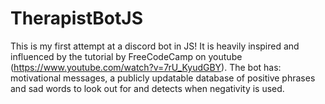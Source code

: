 # TherapistBotJS
This is my first attempt at a discord bot in JS! It is heavily inspired and influenced by the tutorial by FreeCodeCamp on youtube (https://www.youtube.com/watch?v=7rU_KyudGBY). The bot has: motivational messages, a publicly updatable database of positive phrases and sad words to look out for and detects when negativity is used. 

